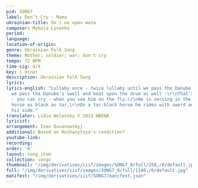 ```yaml
---
pid: SONG7
label: Don’t Cry - Mama
ukrainian-title: Ох і не крич мати
composer: Mykola Lysenko
period:
language:
location-of-origin:
genre: Ukrainian Folk Song
theme: Mother; soldier; war; don't cry
tempo: 72 BPM
time-sig: 4/4
key: c minor
description: Ukrainian Folk Song
lyrics:
lyrics-english: "Lullaby once - twice lullaby until we pass the Danube by\r\nUntil
  we pass the Danube’s swell and beat upon the drum as well -\r\nThat’s when - Mama
  - you can cry - when you see him on the fly.\r\nHe is serving in the war - On a
  horse as black as tar.\r\nOn a tar-black horse he rides with sword and rifle at
  his side."
translator: Lidia Wolansky © 2023 WBENA
lyricist:
arrangement: Ivan Dusanowskyj
additional: Based on Rozhanytsya's rendition?
youtube-link:
recording:
order: '6'
layout: song_item
collection: songs
thumbnail: "/img/derivatives/iiif/images/SONG7_0/full/250,/0/default.jpg"
full: "/img/derivatives/iiif/images/SONG7_0/full/1140,/0/default.jpg"
manifest: "/img/derivatives/iiif/SONG7/manifest.json"
---
```

